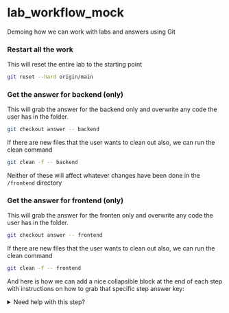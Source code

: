 # lab_workflow_mock
Demoing how we can work with labs and answers using Git

### Restart all the work
This will reset the entire lab to the starting point
```sh
git reset --hard origin/main
```

### Get the answer for backend (only)
This will grab the answer for the backend only and overwrite any code the user has in the folder.
```sh
git checkout answer -- backend 
```
If there are new files that the user wants to clean out also, we can run the clean command
```sh
git clean -f -- backend
```
Neither of these will affect whatever changes have been done in the `/frontend` directory

### Get the answer for frontend (only)
This will grab the answer for the fronten only and overwrite any code the user has in the folder.
```sh
git checkout answer -- frontend 
```
If there are new files that the user wants to clean out also, we can run the clean command
```sh
git clean -f -- frontend
```

And here is how we can add a nice collapsible block at the end of each step with instructions on how to grab that specific step answer key:

<details>
  <summary>Need help with this step?</summary>
  
  You can set your entire backend folder to the current step by running a git command to grab it from the repo

  ```sh
git checkout tags/4.4 -b answer -- backend
```
</details>
